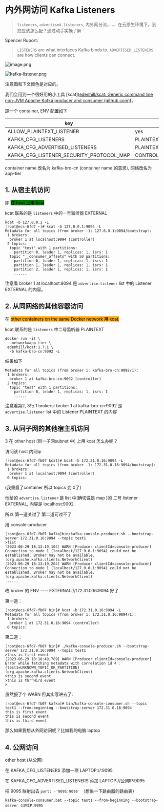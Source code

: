 # 内外网访问 Kafka Listeners

> `listeners`, `advertised.listeners`, 内外网分流........ 在云原生环境下，到底应该怎么配？通过动手实操了解

Spencer Ruport:

> `LISTENERS` are what interfaces Kafka binds to. `ADVERTISED_LISTENERS` are how clients can connect.

![image.png](https://image-bed-erato.oss-cn-beijing.aliyuncs.com/obsdian/20230628230635.png)

![kafka-listener.png](https://image-bed-erato.oss-cn-beijing.aliyuncs.com/obsdian/kafka-listener.png)&#x20;

注意图和下文颜色是对应的。

我们会用到一个很好用的小工具 \[kcat]\([edenhill/kcat: Generic command line non-JVM Apache Kafka producer and consumer (github.com)](https://github.com/edenhill/kcat))。

跑一个 container, ENV 配置如下

| key                                           | value                                                       |
| --------------------------------------------- | ----------------------------------------------------------- |
| ALLOW\_PLAINTEXT\_LISTENER                    | yes                                                         |
| KAFKA\_CFG\_LISTENERS                         | PLAINTEXT://:9092,CONTROLLER://:9093,EXTERNAL://:9094       |
| KAFKA\_CFG\_ADVERTISED\_LISTENERS             | PLAINTEXT://kafka-bro-cn:9092,EXTERNAL://localhost:9094     |
| KAFKA\_CFG\_LISTENER\_SECURITY\_PROTOCOL\_MAP | CONTROLLER:PLAINTEXT,EXTERNAL:PLAINTEXT,PLAINTEXT:PLAINTEXT |

container name 改名为 kafka-bro-cn (container name 的意思), 网络改名为 app-tier

## 1. 从宿主机访问

即 <mark style="background-color:green;">在 host 上用 kcat</mark>

kcat 联系的是 `listeners` 中的一号监听器 EXTERNAL

```shell
kcat -b 127.0.0.1 -L
[root@ecs-6fd7 ~]# kcat -b 127.0.0.1:9094 -L
Metadata for all topics (from broker -1: 127.0.0.1:9094/bootstrap):
 1 brokers:
  broker 1 at localhost:9094 (controller)
 2 topics:
  topic "test" with 1 partitions:
    partition 0, leader 1, replicas: 1, isrs: 1
  topic "__consumer_offsets" with 50 partitions:
    partition 0, leader 1, replicas: 1, isrs: 1
    partition 1, leader 1, replicas: 1, isrs: 1
    partition 2, leader 1, replicas: 1, isrs: 1
    ......
```

注意看 broker  1 at  localhost:9094  是 `advertise.listener` list 中的 Listener EXTERNAL 的内容。

## 2. 从同网络的其他容器访问

在 <mark style="background-color:orange;">other containers on the same Docker network 用 kcat,</mark>

kcat 联系的是 `listeners` 中二号监听器 PLAINTEXT

```shell
docker run -it \
 --network=app-tier \
 edenhill/kcat:1.7.1 \
  -b kafka-bro-cn:9092 -L
```

结果如下

```shell
Metadata for all topics (from broker 1: kafka-bro-cn:9092/1):
 1 brokers:
  broker 1 at kafka-bro-cn:9092 (controller)
 2 topics:
  topic "test" with 1 partitions:
    partition 0, leader 1, replicas: 1, isrs: 1
    ......

```

注意看第2, 3行 1 brokers: broker 1 at kafka-bro-cn:9092 是 `advertise.listener` list 中的 Listener PLAINTEXT  的内容

## 3. 从同子网的其他宿主机访问

3 在 other host (同一子网subnet 中)  上用 kcat 怎么办呢？

访问该 host 内网ip

```shell
[root@ecs-6fd7-fb07 kcat]# kcat -b 172.31.0.16:9094 -L
Metadata for all topics (from broker -1: 172.31.0.16:9094/bootstrap):
 1 brokers:
  broker 1 at localhost:9094 (controller)
 0 topics:

```

(我重启了container 所以 topics 变 0了)

他给的 `advertise.listener` 是 list 中(确切说是 map )的 二号 listener EXTERNAL, 内容是 localhost:9092

所以 第一道关过了 第二道可过不了

用 console-producer

```shell
[root@ecs-6fd7-fb07 kafka]bin/kafka-console-producer.sh --bootstrap-server 172.31.0.16:9094 --topic test1
>fist
[2023-06-29 18:13:19,104] WARN [Producer clientId=console-producer] Connection to node 1 (localhost/127.0.0.1:9094) could not be established. Broker may not be available. (org.apache.kafka.clients.NetworkClient)
[2023-06-29 18:13:19,204] WARN [Producer clientId=console-producer] Connection to node 1 (localhost/127.0.0.1:9094) could not be established. Broker may not be available. (org.apache.kafka.clients.NetworkClient)
......
```

改 broker 的 ENV ---- EXTERNAL://172.31.0.16:9094  好了

第一道：

```shell
[root@ecs-6fd7-fb07 bin]# kcat -b 172.31.0.16:9094 -L
Metadata for all topics (from broker 1: 172.31.0.16:9094/1):
 1 brokers:
  broker 1 at 172.31.0.16:9094 (controller)
 0 topics:
```

第二道：

```shell
[root@ecs-6fd7-fb07 bin]# ./kafka-console-producer.sh --bootstrap-server 172.31.0.16:9094 --topic test1
>this is first event
[2023-06-29 18:18:49,789] WARN [Producer clientId=console-producer] Error while fetching metadata with correlation id 4 : {test1=UNKNOWN_TOPIC_OR_PARTITION} (org.apache.kafka.clients.NetworkClient)
>this is second event
>this is thr^Hird event
>

```

虽然报了个 WARN 但其实写进去了:

```shell
[root@ecs-6fd7-fb07 kafka]# bin/kafka-console-consumer.sh --topic test1 --from-beginning --bootstrap-server 172.31.0.16:9094
this is first event
this is second event
this is third event

```

那么如果我想从外网访问呢？比如我的电脑 laptop

## 4. 公网访问

other host (从公网)

在 KAFKA\_CFG\_LISTENERS 添加一项 LAPTOP://:9095

在 KAFKA\_CFG\_ADVERTISED\_LISTENERS 添加 LAPTOP://公网IP:9095

把 9095 映射出去 `port: -'9095:9095'` （想象一下路由器的路由表）

```shell
kafka-console-consumer.bat --topic test1 --from-beginning --bootstrap-server 公网IP:9095
```
